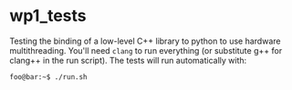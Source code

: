 # wp1_tests
Testing the binding of a low-level C++ library to python to use hardware multithreading.
You'll need `clang` to run everything (or substitute g++ for clang++ in the run script). 
The tests will run automatically with:

```bash
foo@bar:~$ ./run.sh
```


